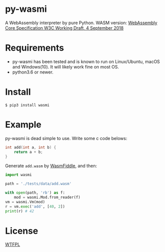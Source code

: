 # py-wasmi

A WebAssembly interpreter by pure Python. WASM version: [WebAssembly Core Specification W3C Working Draft, 4 September 2018](https://www.w3.org/TR/2018/WD-wasm-core-1-20180904/)

# Requirements
- py-wasmi has been tested and is known to run on Linux/Ubuntu, macOS and Windows(10). It will likely work fine on most OS.
- python3.6 or newer.

# Install

```
$ pip3 install wasmi
```

# Example

py-wasmi is dead simple to use. Write some c code belows:

```c
int add(int a, int b) {
    return a + b;
}
```

Generate `add.wasm` by [WasmFiddle](https://wasdk.github.io/WasmFiddle/), and then:

```py
import wasmi

path = './tests/data/add.wasm'

with open(path, 'rb') as f:
    mod = wasmi.Mod.from_reader(f)
vm = wasmi.Vm(mod)
r = vm.exec('add', [40, 2])
print(r) # 42
```

# License

[WTFPL](https://choosealicense.com/licenses/wtfpl/)
